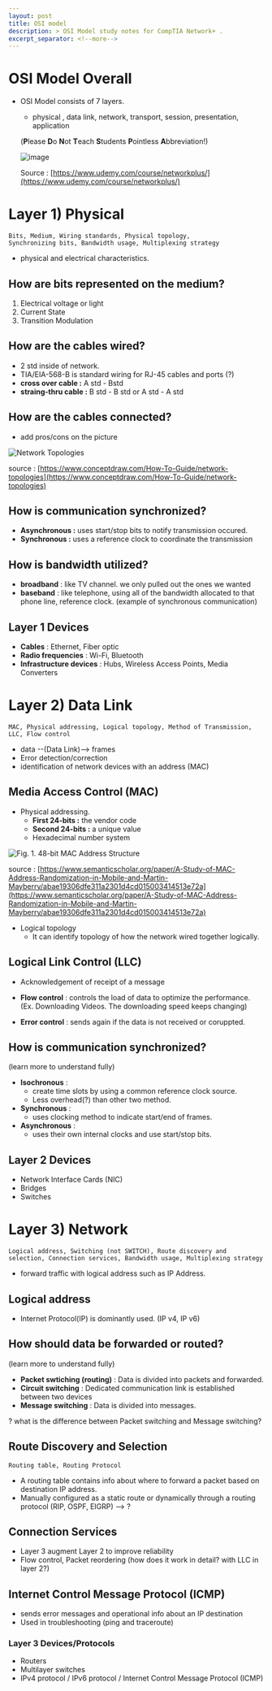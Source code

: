```yaml
---
layout: post
title: OSI model
description: > OSI Model study notes for CompTIA Network+ . 
excerpt_separator: <!--more-->
---
```


# OSI Model Overall

- OSI Model consists of 7 layers. 

  -  physical , data link, network, transport, session, presentation, application

    (**P**lease **D**o **N**ot **T**each **S**tudents **P**ointless **A**bbreviation!)

  ![image](https://user-images.githubusercontent.com/37058233/110192669-40510880-7de4-11eb-9ec1-db32b331ecfa.png)

  Source : [https://www.udemy.com/course/networkplus/](https://www.udemy.com/course/networkplus/)

# Layer 1) Physical

```
Bits, Medium, Wiring standards, Physical topology, 
Synchronizing bits, Bandwidth usage, Multiplexing strategy 
```

- physical and electrical characteristics.

## **How are bits represented on the medium?**

1. Electrical voltage or light
2. Current State
3. Transition Modulation

## **How are the cables wired?**

- 2 std inside of network. 
- TIA/EIA-568-B is standard wiring for RJ-45 cables and ports (?)
- **cross over cable :** A std - Bstd 
- **straing-thru cable :** B std - B std or A std - A std

## **How are the cables connected?**

- add pros/cons on the picture

![Network Topologies](https://www.conceptdraw.com/How-To-Guide/picture/Common-network-topologies.png)

source : [https://www.conceptdraw.com/How-To-Guide/network-topologies](https://www.conceptdraw.com/How-To-Guide/network-topologies)

## **How is communication synchronized?**

- **Asynchronous :** uses start/stop bits to notify transmission occured.
- **Synchronous :** uses a reference clock to coordinate the transmission

## **How is bandwidth utilized?**

- **broadband** : like TV channel. we only pulled out the ones we wanted
- **baseband** : like telephone, using all of the bandwidth allocated to that phone line, reference clock. (example of synchronous communication)

## Layer 1 Devices

- **Cables** : Ethernet, Fiber optic
- **Radio frequencies** : Wi-Fi, Bluetooth
- **Infrastructure devices** : Hubs, Wireless Access Points, Media Converters

# Layer 2) Data Link

```
MAC, Physical addressing, Logical topology, Method of Transmission, LLC, Flow control
```

- data --(Data Link)--> frames
- Error detection/correction
- identification of network devices with an address (MAC)

## **Media Access Control (MAC)**

- Physical addressing.
  - **First 24-bits :** the vendor code 
  - **Second 24-bits :** a unique value
  - Hexadecimal number system

![Fig. 1. 48-bit MAC Address Structure](https://d3i71xaburhd42.cloudfront.net/abae19306dfe311a2301d4cd015003414513e72a/2-Figure1-1.png)

source : [https://www.semanticscholar.org/paper/A-Study-of-MAC-Address-Randomization-in-Mobile-and-Martin-Mayberry/abae19306dfe311a2301d4cd015003414513e72a](https://www.semanticscholar.org/paper/A-Study-of-MAC-Address-Randomization-in-Mobile-and-Martin-Mayberry/abae19306dfe311a2301d4cd015003414513e72a) 

- Logical topology
  - It can identify topology of how the network wired together logically.

## **Logical Link Control (LLC)**

- Acknowledgement of receipt of a message

- **Flow control** : controls the load of data to optimize the performance. (Ex. Downloading Videos. The downloading speed keeps changing)
- **Error control** : sends again if the data is not received or coruppted.

## **How is communication synchronized?**

(learn more to understand fully)

- **Isochronous** :
  - create time slots by using a common reference clock source.
  - Less overhead(?) than other two method.
- **Synchronous** :
  - uses clocking method to indicate start/end of frames.
- **Asynchronous** :
  - uses their own internal clocks and use start/stop bits.

## **Layer 2 Devices**

- Network Interface Cards (NIC)
- Bridges
- Switches

# Layer 3) Network

```
Logical address, Switching (not SWITCH), Route discovery and selection, Connection services, Bandwidth usage, Multiplexing strategy 
```

- forward traffic with logical address such as IP Address.

## **Logical address**

- Internet Protocol(IP) is dominantly used. (IP v4, IP v6)

## **How should data be forwarded or routed?**

(learn more to understand fully)

- **Packet swtiching (routing)** : Data is divided into packets and forwarded.
- **Circuit switching** : Dedicated communication link is established between two devices
- **Message switching** : Data is divided into messages. 

? what is the difference between Packet switching and Message switching?

## **Route Discovery and Selection** 

```
Routing table, Routing Protocol
```

- A routing table contains info about where to forward a packet based on destination IP address.
- Manually configured as a static route or dynamically through a routing protocol (RIP, OSPF, EIGRP) --> ?

## **Connection Services** 

-  Layer 3 augment Layer 2 to improve reliability 
- Flow control, Packet reordering (how does it work in detail? with LLC in layer 2?) 

## **Internet Control Message Protocol (ICMP)** 

- sends error messages and operational info about an IP destination
- Used in troubleshooting (ping and traceroute)

### **Layer 3 Devices/Protocols**

- Routers 
- Multilayer switches 
- IPv4 protocol / IPv6 protocol / Internet Control Message Protocol (ICMP)

